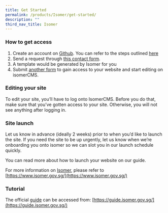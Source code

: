 ```yaml
---
title: Get Started
permalink: /products/Isomer/get-started/
description: ""
third_nav_title: Isomer
---
```

### **How to get access**


1.  Create an account on [Github](https://www.github.com/). You can refer to the steps outlined [here](https://guide.isomer.gov.sg/)
2.  Send a request through [this contact form](https://go.gov.sg/isomer-contact/).
3.  A template would be generated by Isomer for you
4.  Submit [another form](https://go.gov.sg/isomer-contact/) to gain access to your website and start editing on isomerCMS.

### Editing your site

To edit your site, you’ll have to log onto IsomerCMS. Before you do that, make sure that you’ve gotten access to your site. Otherwise, you will not see anything after logging in.

### Site launch

Let us know in advance (ideally 2 weeks) prior to when you’d like to launch the site. If you need the site to be up urgently, let us know when we’re onboarding you onto isomer so we can slot you in our launch schedule quickly.

You can read more about how to launch your website on our guide.

For more information on [Isomer](https://www.isomer.gov.sg/), please refer to [https://www.isomer.gov.sg/](https://www.isomer.gov.sg/)

### **Tutorial**
The official [guide](https://guide.isomer.gov.sg/) can be accessed from: [https://guide.isomer.gov.sg/](https://guide.isomer.gov.sg/)

